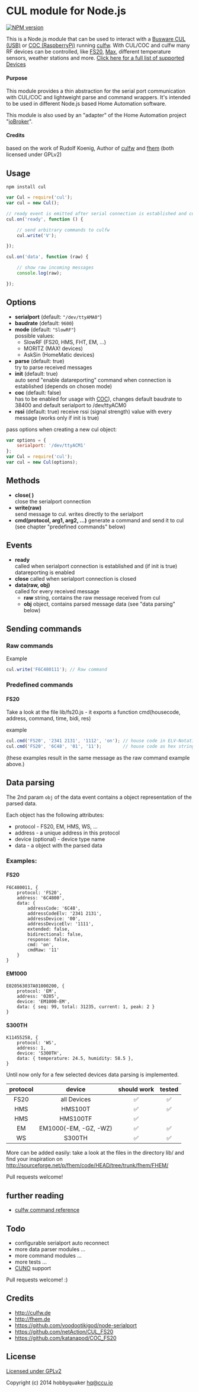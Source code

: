 # CUL module for Node.js

[![NPM version](https://badge.fury.io/js/cul.svg)](http://badge.fury.io/js/cul)

This is a Node.js module that can be used to interact with a [Busware CUL (USB)](http://busware.de/tiki-index.php?page=CUL) or
[COC (RaspberryPi)](http://busware.de/tiki-index.php?page=COC) running [culfw](http://culfw.de). With CUL/COC and culfw
many RF devices can be controlled, like [FS20](http://www.elv.de/fs20-funkschaltsystem.html),
[Max](http://www.elv.de/max-imale-kontrolle.html), different temperature sensors, weather stations and more.
[Click here for a full list of supported Devices](http://culfw.de/culfw.html#Features)

#### Purpose

This module provides a thin abstraction for the serial port communication with CUL/COC and lightweight parse and command
wrappers. It's intended to be used in different Node.js based Home Automation software.

This module is also used by an "adapter" of the Home Automation project "[ioBroker](https://github.com/iobroker/ioBroker.nodejs)".

#### Credits

based on the work of Rudolf Koenig, Author of [culfw](http://culfw.de) and [fhem](http://fhem.de) (both licensed under GPLv2)


## Usage

```npm install cul```

```javascript
var Cul = require('cul');
var cul = new Cul();

// ready event is emitted after serial connection is established and culfw acknowledged data reporting
cul.on('ready', function () {

    // send arbitrary commands to culfw
    cul.write('V');

});

cul.on('data', function (raw) {

    // show raw incoming messages
    console.log(raw);

});

```




## Options

* **serialport** (default: ```"/dev/ttyAMA0"```)
* **baudrate** (default: ```9600```)
* **mode** (default: ```"SlowRF"```)    
    possible values:
    * SlowRF (FS20, HMS, FHT, EM, ...)
    * MORITZ (MAX! devices)
    * AskSin (HomeMatic devices)
* **parse** (default: true)    
    try to parse received messages
* **init** (default: true)    
    auto send "enable datareporting" command when connection is established (depends on chosen mode)
* **coc** (default: false)    
    has to be enabled for usage with [COC](http://busware.de/tiki-index.php?page=COC)), changes default baudrate to 38400 and default serialport to /dev/ttyACM0
* **rssi** (default: true)
    receive rssi (signal strength) value with every message (works only if init is true)

pass options when creating a new cul object:
```javascript
var options = {
    serialport: '/dev/ttyACM1'
};
var Cul = require('cul');
var cul = new Cul(options);
```

## Methods

    
* **close( )**    
close the serialport connection
* **write(raw)**    
send message to cul. writes directly to the serialport
* **cmd(protocol, arg1, arg2, ...)**
generate a command and send it to cul (see chapter "predefined commands" below)

## Events

* **ready**    
called when serialport connection is established and (if init is true) datareporting is enabled
* **close**
called when serialport connection is closed
* **data(raw, obj)**    
called for every received message
  * **raw** string, contains the raw message received from cul
  * **obj** object, contains parsed message data (see "data parsing" below)
   
## Sending commands

### Raw commands

Example
```javascript
cul.write('F6C480111'); // Raw command
```
### Predefined commands

#### FS20

Take a look at the file lib/fs20.js - it exports a function cmd(housecode, address, command, time, bidi, res)

example
```javascript
cul.cmd('FS20', '2341 2131', '1112', 'on'); // house code in ELV-Notation, address in ELV-Notation, command as text
cul.cmd('FS20', '6C48', '01', '11');        // house code as hex string, address as hex string, command as hex string
```
(these examples result in the same message as the raw command example above.)


## Data parsing

The 2nd param ```obj``` of the data event contains a object representation of the parsed data.

Each object has the following attributes:

* protocol - FS20, EM, HMS, WS, ...
* address - a unique address in this protocol
* device (optional) - device type name
* data - a object with the parsed data

### Examples:

#### FS20
```
F6C480011, {
    protocol: 'FS20',
    address: '6C4800',
    data: {
        addressCode: '6C48',
        addressCodeElv: '2341 2131',
        addressDevice: '00',
        addressDeviceElv: '1111',
        extended: false,
        bidirectional: false,
        response: false,
        cmd: 'on',
        cmdRaw: '11'
    }
}
```

#### EM1000
```
E020563037A01000200, {
    protocol: 'EM',
    address: '0205',
    device: 'EM1000-EM',
    data: { seq: 99, total: 31235, current: 1, peak: 2 }
}
```

#### S300TH
```
K11455258, {
    protocol: 'WS',
    address: 1,
    device: 'S300TH',
    data: { temperature: 24.5, humidity: 58.5 },
}
```



Until now only for a few selected devices data parsing is implemented.

| protocol 	|         device        	| should work 	| tested 	|
|:--------:	|:---------------------:	|:-----------:	|:------:	|
| FS20     	| all Devices              	| :white_check_mark: | :white_check_mark:   |
| HMS      	| HMS100T               	| :white_check_mark: | :white_check_mark:   |
| HMS      	| HMS100TF              	| :white_check_mark: |        	            |
| EM       	| EM1000(-EM, -GZ, -WZ) 	| :white_check_mark: | :white_check_mark:   |
| WS       	| S300TH                	| :white_check_mark: | :white_check_mark:   |


More can be added easily: take a look at the files in the directory lib/ and find your inspiration on
http://sourceforge.net/p/fhem/code/HEAD/tree/trunk/fhem/FHEM/

Pull requests welcome!

## further reading

* [culfw command reference](http://culfw.de/commandref.html)



## Todo

* configurable serialport auto reconnect
* more data parser modules ...
* more command modules ...
* more tests ...
* [CUNO](http://busware.de/tiki-index.php?page=CUNO) support

Pull requests welcome! :)

## Credits

* http://culfw.de
* http://fhem.de
* https://github.com/voodootikigod/node-serialport
* https://github.com/netAction/CUL_FS20
* https://github.com/katanapod/COC_FS20

## License

[Licensed under GPLv2](LICENSE)

Copyright (c) 2014 hobbyquaker <hq@ccu.io>
